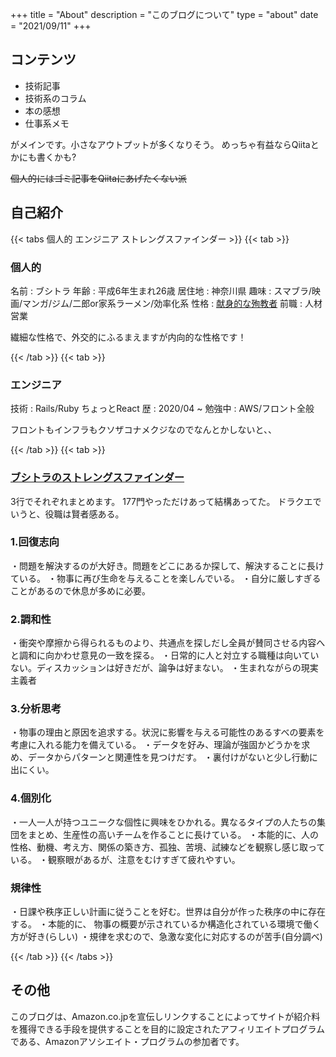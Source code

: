 +++
title = "About"
description = "このブログについて"
type = "about"
date = "2021/09/11"
+++

## コンテンツ

- 技術記事
- 技術系のコラム
- 本の感想
- 仕事系メモ

がメインです。小さなアウトプットが多くなりそう。
めっちゃ有益ならQiitaとかにも書くかも?

~~個人的にはゴミ記事をQiitaにあげたくない派~~

## 自己紹介

{{< tabs 個人的 エンジニア ストレングスファインダー >}}
  {{< tab >}}

  ### 個人的

  名前 : ブシトラ
  年齢 : 平成6年生まれ26歳
  居住地 : 神奈川県
  趣味 : スマブラ/映画/マンガ/ジム/二郎or家系ラーメン/効率化系
  性格 : [献身的な殉教者](https://egogram.zapass.co/egograms/kenshin-junkyo/6a599078-9937-4ca1-974e-3080766aed71)
  前職 : 人材営業

  繊細な性格で、外交的にふるまえますが内向的な性格です！

  {{< /tab >}}
  {{< tab >}}

  ### エンジニア

  技術 : Rails/Ruby ちょっとReact
  歴 : 2020/04 ~
  勉強中 : AWS/フロント全般

  フロントもインフラもクソザコナメクジなのでなんとかしないと、、

  {{< /tab >}}
  {{< tab >}}

  ### [ブシトラのストレングスファインダー](https://amzn.to/3CMp30b)

  3行でそれぞれまとめます。
  177門やっただけあって結構あってた。
  ドラクエでいうと、役職は賢者感ある。
  ### 1.回復志向

  ・問題を解決するのが大好き。問題をどこにあるか探して、解決することに長けている。
  ・物事に再び生命を与えることを楽しんでいる。
  ・自分に厳しすぎることがあるので休息が多めに必要。
  ### 2.調和性

  ・衝突や摩擦から得られるものより、共通点を探しだし全員が賛同させる内容へと調和に向かわせ意見の一致を探る。
  ・日常的に人と対立する職種は向いていない。ディスカッションは好きだが、論争は好まない。
  ・生まれながらの現実主義者
  ### 3.分析思考

  ・物事の理由と原因を追求する。状況に影響を与える可能性のあるすべの要素を考慮に入れる能力を備えている。
  ・データを好み、理論が強固かどうかを求め、データからパターンと関連性を見つけだす。
  ・裏付けがないと少し行動に出にくい。
   ### 4.個別化

   ・一人一人が持つユニークな個性に興味をひかれる。異なるタイプの人たちの集団をまとめ、生産性の高いチームを作ることに長けている。
   ・本能的に、人の性格、動機、考え方、関係の築き方、孤独、苦境、試練などを観察し感じ取っている。
   ・観察眼があるが、注意をむけすぎて疲れやすい。
   ### 規律性

   ・日課や秩序正しい計画に従うことを好む。世界は自分が作った秩序の中に存在する。
   ・本能的に、 物事の概要が示されているか構造化されている環境で働く方が好き(らしい)
   ・規律を求むので、急激な変化に対応するのが苦手(自分調べ)

  {{< /tab >}}
{{< /tabs >}}

## その他

このブログは、Amazon.co.jpを宣伝しリンクすることによってサイトが紹介料を獲得できる手段を提供することを目的に設定されたアフィリエイトプログラムである、Amazonアソシエイト・プログラムの参加者です。
